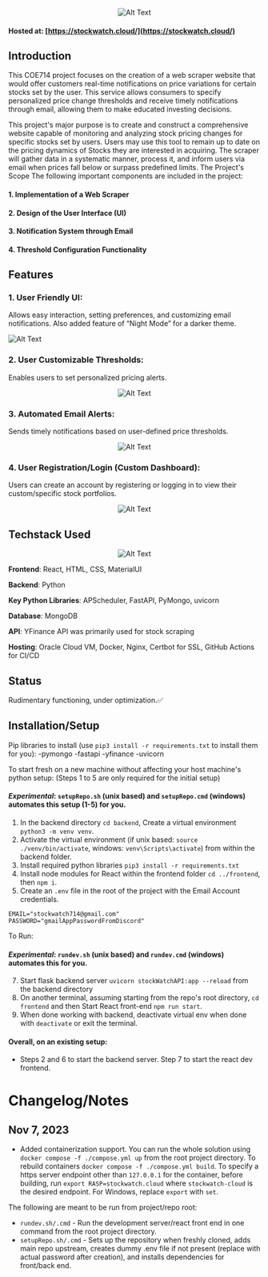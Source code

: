 <p align="center">
  <img src="https://i.imgur.com/TFXqYDa.jpeg" alt="Alt Text">
</p>


#### Hosted at: [https://stockwatch.cloud/](https://stockwatch.cloud/)

## Introduction
This COE714 project focuses on the creation of a web scraper website that would offer customers real-time notifications on price variations for certain stocks set by the user. This service allows consumers to specify personalized price change thresholds and receive timely notifications through email, allowing them to make educated investing decisions.

This project's major purpose is to create and construct a comprehensive website capable of monitoring and analyzing stock pricing changes for specific stocks set by users. Users may use this tool to remain up to date on the pricing dynamics of Stocks they are interested in acquiring. The scraper will gather data in a systematic manner, process it, and inform users via email when prices fall below or surpass predefined limits.
The Project's Scope
The following important components are included in the project:
#### 1. Implementation of a Web Scraper
#### 2. Design of the User Interface (UI)
#### 3. Notification System through Email
#### 4. Threshold Configuration Functionality

## Features

### 1. User Friendly UI:  
Allows easy interaction, setting preferences, and customizing email notifications. Also added feature of “Night Mode” for a darker theme.

![Alt Text](https://i.imgur.com/rETGyCS.jpg)

### 2. User Customizable Thresholds:  
Enables users to set personalized pricing alerts.

<div align="center">
  <img src="https://imgur.com/Aqa0WeP.jpg" alt="Alt Text">
</div>


### 3. Automated Email Alerts: 
Sends timely notifications based on user-defined price thresholds.

<div align="center">
  <img src="https://imgur.com/hHMHDb8.jpg" alt="Alt Text">
</div>

### 4. User Registration/Login (Custom Dashboard):  
Users can create an account by registering or logging in to view their custom/specific stock portfolios.

<div align="center">
  <img src="https://imgur.com/ORWIVdl.jpg" alt="Alt Text">
</div>

## Techstack Used

<div align="center">
  <img src="https://imgur.com/UJZRliF.jpg" alt="Alt Text">
</div>

**Frontend**: React, HTML, CSS, MaterialUI

**Backend**: Python

**Key Python Libraries**: APScheduler, FastAPI, PyMongo, uvicorn

**Database**: MongoDB

**API**: YFinance API was primarily used for stock scraping

**Hosting**: Oracle Cloud VM, Docker, Nginx, Certbot for SSL, GitHub Actions for CI/CD


## Status
Rudimentary functioning, under optimization.✅


## Installation/Setup
Pip libraries to install (use `pip3 install -r requirements.txt` to install them for you): 
-pymongo
-fastapi
-yfinance
-uvicorn

To start fresh on a new machine without affecting your host machine's python setup:
(Steps 1 to 5 are only required for the initial setup)
#### *Experimental*: `setupRepo.sh` (unix based) and `setupRepo.cmd` (windows) automates this setup (1-5) for you.
1. In the backend directory `cd backend`, Create a virtual environment `python3 -m venv venv`.
2. Activate the virtual environment (if unix based: `source ./venv/bin/activate`, windows: `venv\Scripts\activate`) from within the backend folder.
3. Install required python libraries `pip3 install -r requirements.txt`
4. Install node modules for React within the frontend folder `cd ../frontend`, then `npm i`.
5. Create an `.env` file in the root of the project with the Email Account credentials.
```
EMAIL="stockwatch714@gmail.com"
PASSWORD="gmailAppPasswordFromDiscord"
```
To Run: 
#### *Experimental*: `rundev.sh` (unix based) and `rundev.cmd` (windows) automates this for you.
7. Start flask backend server `uvicorn stockWatchAPI:app --reload` from the backend directory
8. On another terminal, assuming starting from the repo's root directory, `cd frontend` and then Start React front-end `npm run start`.
9. When done working with backend, deactivate virtual env when done with `deactivate` or exit the terminal.

#### Overall, on an existing setup:
- Steps 2 and 6 to start the backend server. Step 7 to start the react dev frontend. 

# Changelog/Notes
## Nov 7, 2023
- Added containerization support. You can run the whole solution using `docker compose -f ./compose.yml up` from the root project directory. To rebuild containers `docker compose -f ./compose.yml build`. To specify a https server endpoint other than `127.0.0.1` for the container, before building, run `export RASP=stockwatch.cloud` where `stockwatch-cloud` is the desired endpoint. For Windows, replace `export` with `set`.

The following are meant to be run from project/repo root:
- `rundev.sh/.cmd` - Run the development server/react front end in one command from the root project directory.
- `setupRepo.sh/.cmd` - Sets up the repository when freshly cloned, adds main repo upstream, creates dummy .env file if not present (replace with actual password after creation), and installs dependencies for front/back end.
